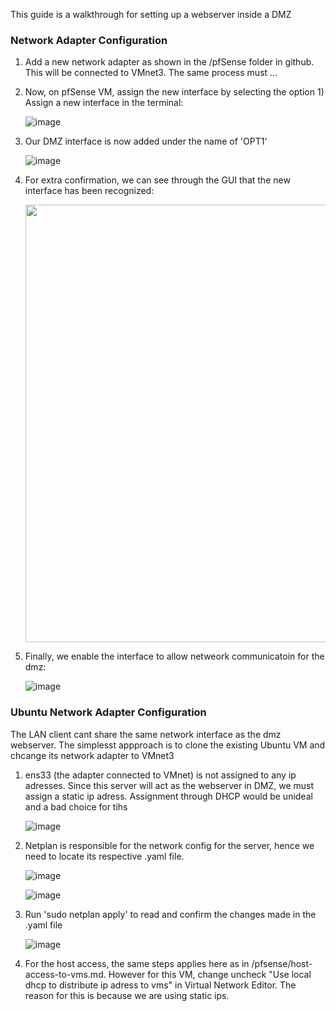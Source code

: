 This guide is a walkthrough for setting up a webserver inside a DMZ

### Network Adapter Configuration

1. Add a new network adapter as shown in the /pfSense folder in github. This will be connected to VMnet3. The same process must ...

2. Now, on pfSense VM, assign the new interface by selecting the option  1) Assign a new interface in the terminal:

   ![image](https://github.com/user-attachments/assets/3a84be8e-71bb-4440-b337-93e3fd413e8e)

3. Our DMZ interface is now added under the name of 'OPT1' 

   ![image](https://github.com/user-attachments/assets/cba20c8f-d9b7-4830-9a87-63b4de6ca0e1)

4. For extra confirmation, we can see through the GUI that the new interface has been recognized:

   <img src=https://github.com/user-attachments/assets/7f5cf885-7192-46de-bf87-37b7b1f6dba3 width=700>

5. Finally, we enable the interface to allow netweork communicatoin for the dmz:

   ![image](https://github.com/user-attachments/assets/b62cfb66-0d49-43ec-b13d-8675d4c954d5)

 
### Ubuntu Network Adapter Configuration
The LAN client cant share the same network interface as the dmz webserver. The simplesst appproach is to clone the existing Ubuntu VM and chcange its network adapter to VMnet3

 1. ens33 (the adapter connected to VMnet) is not assigned to any ip adresses. Since this server will act as the webserver in DMZ, we must assign a static ip adress. Assignment through DHCP would be unideal and a bad choice for tihs

     ![image](https://github.com/user-attachments/assets/e5d596f7-d638-4968-ab99-85cfe2c5c564)

 2. Netplan is responsible for the network config for the server, hence we need to locate its respective .yaml file.

     ![image](https://github.com/user-attachments/assets/eee16e82-fb3f-44e6-9876-55b2e45fd6b1)

     ![image](https://github.com/user-attachments/assets/93c7bf06-983b-49c9-815f-13f71b028a7e)

 3. Run 'sudo netplan apply' to read and confirm the changes made in the .yaml file
    
    ![image](https://github.com/user-attachments/assets/ef4007ea-05c2-478b-9537-91d2d177796d)
 
4. For the host access, the same steps applies here as in /pfsense/host-access-to-vms.md. However for this VM, change uncheck "Use local dhcp to distribute ip adress to vms" in Virtual Network Editor.
   The reason for this is because we are using static ips.
